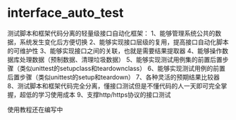 # interface_auto_test
测试脚本和框架代码分离的轻量级接口自动化框架：
1、能够管理系统公共的数据，系统发生变化后方便切换 
2、能够实现接口层级的复用，提高接口自动化脚本的可维护性 
3、能够实现接口之间的关联，也就是需要结果提取器 
4、能够操作数据库处理数据（预制数据、清理垃圾数据） 
5、能够实现测试用例集的前置后置步骤（类似unittest的setupclass和teardownclass）
6、能够实现测试用例的前置后置步骤（类似unittest的setup和teardown）
7、各种灵活的预期结果比较器
8、测试脚本和框架代码完全分离，懂接口测试但是不懂代码的人一天即可完全掌握，超低的学习使用成本
9、支撑http/https协议的接口测试   

使用教程还在编写中
